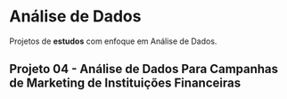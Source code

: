 # Análise de Dados
Projetos de <b>estudos</b> com enfoque em Análise de Dados.

## Projeto 04 - Análise de Dados Para Campanhas de Marketing de Instituições Financeiras

